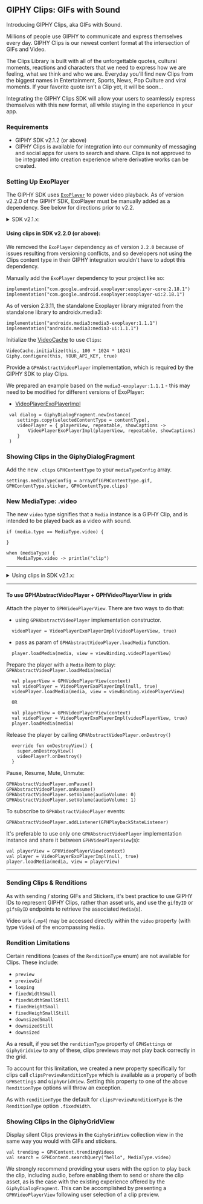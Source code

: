 ## GIPHY Clips: GIFs with Sound

Introducing GIPHY Clips, aka GIFs with Sound. 

Millions of people use GIPHY to communicate and express themselves every day.  GIPHY Clips is our newest content format at the intersection of GIFs and Video. 

The Clips Library is built with all of the unforgettable quotes, cultural moments, reactions and characters that we need to express how we are feeling, what we think and who we are. Everyday you’ll find new Clips from the biggest names in Entertainment, Sports, News, Pop Culture and viral moments. If your favorite quote isn’t a Clip yet, it will be soon...

Integrating the GIPHY Clips SDK will allow your users to seamlessly express themselves with this new format, all while staying in the experience in your app. 

### Requirements

- GIPHY SDK v2.1.2 (or above)  
- GIPHY Clips is available for integration into our community of messaging and social apps for users to search and share.  Clips is not approved to be integrated into creation experience where derivative works can be created. 

### Setting Up ExoPlayer

The GIPHY SDK uses [`ExoPlayer`](https://github.com/google/ExoPlayer) to power video playback. As of version v2.2.0 of the GIPHY SDK, ExoPlayer must be manually added as a dependency. See below for directions prior to v2.2.

<details>
  <summary>SDK v2.1.x:</summary>
The SDK has `Exoplayer` video cache setup.
It's enabled by default: the `videoCacheMaxBytes` value must be greater than 0, otherwise, the SDK will skip cache initialization and [Clips](https://github.com/Giphy/giphy-android-sdk/blob/main/clips.md) won't work.

```kotlin
Giphy.configure(
  videoCacheMaxBytes: 100 * 1024 * 1024
)
``` 
</details>


#### Using clips in SDK v2.2.0 (or above):

We removed the `ExoPlayer` dependency as of version `2.2.0` because of issues resulting from versioning conflicts, and so developers not using the Clips content type in their GIPHY integration wouldn't have to adopt this dependency.

Manually add the `ExoPlayer` dependency to your project like so:

```
implementation("com.google.android.exoplayer:exoplayer-core:2.18.1")
implementation("com.google.android.exoplayer:exoplayer-ui:2.18.1")
```

As of version 2.3.11, the standalone Exoplayer library migrated from the standalone library to androidx.media3:
```
implementation("androidx.media3:media3-exoplayer:1.1.1")
implementation("androidx.media3:media3-ui:1.1.1")
```

Initialize the [VideoCache](https://github.com/Giphy/giphy-android-sdk/blob/main/app/src/main/java/com/giphy/sdk/uidemo/VideoPlayer/VideoCache.kt) to use `Clips`:

```
VideoCache.initialize(this, 100 * 1024 * 1024)
Giphy.configure(this, YOUR_API_KEY, true)
```

Provide a `GPHAbstractVideoPlayer` implementation, which is required by the GIPHY SDK to play Clips.

We prepared an example based on the `media3-exoplayer:1.1.1` - this may need to be modified for different versions of ExoPlayer:
- [VideoPlayerExoPlayerImpl](https://github.com/Giphy/giphy-android-sdk/blob/main/app/src/main/java/com/giphy/sdk/uidemo/VideoPlayer/VideoPlayerExoPlayerImpl.kt)

```
 val dialog = GiphyDialogFragment.newInstance(
    settings.copy(selectedContentType = contentType),
    videoPlayer = { playerView, repeatable, showCaptions ->
        VideoPlayerExoPlayerImpl(playerView, repeatable, showCaptions)
    }
 )
```


### Showing Clips in the GiphyDialogFragment

Add the new  `.clips`  `GPHContentType` to your `mediaTypeConfig` array.
```
settings.mediaTypeConfig = arrayOf(GPHContentType.gif, GPHContentType.sticker, GPHContentType.clips) 
```

### New MediaType: .video

The new  `video` type signifies that a `Media` instance is a GIPHY Clip, and is intended to be played back as a video with sound.

```
if (media.type == MediaType.video) {
 
}

when (mediaType) {                
    MediaType.video -> println("clip")
```

---

<details>
  <summary>Using clips in SDK v2.1.x:</summary>


#### GPHVideoPlayer + GPHVideoPlayerView

Playing back a Clips video asset in your Android app is easy thanks to Google’s `ExoPlayer`, an application level media player for Android.

Giphy SDK already comes with `ExoPlayer` dependency and provides a wrapper around `ExoPlayer` to ease `Clips` integration:

Create `GPHVideoPlayer` instance.

Attach the player to `GPHVideoPlayerView`. There are two ways to do that:
- using `GPHVideoPlayer` constructor
- pass as param of `GPHVideoPlayer.loadMedia` function.

Prepare the player with a `Media` item to play: `GPHVideoPlayer.loadMedia(media)`

Release the player by calling `GPHVideoPlayer.onDestroy()` func when done.


Create and load a `GPHVideoPlayer + GPHVideoPlayerView` with a `GPHMedia`
```
val playerView = GPHVideoPlayerView(context)
val player = GPHVideoPlayer(playerView, true)
player.loadMedia(media)
```

Pause, Resume, Mute, Unmute: 

```
GPHVideoPlayer.onPause()  
videoView.onResume()  
GPHVideoPlayer.setVolume(audioVolume: 0) 
GPHVideoPlayer.setVolume(audioVolume: 1) 
```

To subscribe to `GPHVideoPlayer` events:
```
GPHVideoPlayer.addListener(GPHPlaybackStateListener)
```

It's preferable to use only one `GPHVideoPlayer` instance and share it between `GPHVideoPlayerView`(s):
```
val playerView = GPHVideoPlayerView(context)
val player = GPHVideoPlayer(null, true)
player.loadMedia(media, view = playerView)
```
</details>

---

#### To use GPHAbstractVideoPlayer + GPHVideoPlayerView in grids

Attach the player to `GPHVideoPlayerView`. There are two ways to do that:
- using `GPHAbstractVideoPlayer` implementation constructor.
```
  videoPlayer = VideoPlayerExoPlayerImpl(videoPlayerView, true)
 ```
- pass as param of `GPHAbstractVideoPlayer.loadMedia` function.
```
  player.loadMedia(media, view = viewBinding.videoPlayerView)
```  

Prepare the player with a `Media` item to play: `GPHAbstractVideoPlayer.loadMedia(media)`
```
  val playerView = GPHVideoPlayerView(context)  
  val videoPlayer = VideoPlayerExoPlayerImpl(null, true)
  videoPlayer.loadMedia(media, view = viewBinding.videoPlayerView)
  
  OR
  
  val playerView = GPHVideoPlayerView(context)
  val videoPlayer = VideoPlayerExoPlayerImpl(videoPlayerView, true)
  player.loadMedia(media)
```  

Release the player by calling `GPHAbstractVideoPlayer.onDestroy()`
```  
  override fun onDestroyView() {
    super.onDestroyView()
    videoPlayer?.onDestroy()
  }
```  

Pause, Resume, Mute, Unmute:

```
GPHAbstractVideoPlayer.onPause()  
GPHAbstractVideoPlayer.onResume()  
GPHAbstractVideoPlayer.setVolume(audioVolume: 0) 
GPHAbstractVideoPlayer.setVolume(audioVolume: 1) 
```

To subscribe to `GPHAbstractVideoPlayer` events:
```
GPHAbstractVideoPlayer.addListener(GPHPlaybackStateListener)
```

It's preferable to use only one `GPHAbstractVideoPlayer` implementation instance and share it between `GPHVideoPlayerView`(s):
```
val playerView = GPHVideoPlayerView(context)
val player = VideoPlayerExoPlayerImpl(null, true)
player.loadMedia(media, view = playerView)
```

---

### Sending Clips & Renditions

As with sending / storing GIFs and Stickers, it's best practice to use GIPHY IDs to represent GIPHY Clips, rather than asset urls, and use the `gifByID` or `gifsByID` endpoints to retrieve the associated `Media`(s).

Video urls (`.mp4`) may be accessed directly within the `video` property (with type `Video`) of the encompassing `Media`.


### Rendition Limitations

Certain renditions (cases of the `RenditionType` enum) are not available for Clips. These include:

- `preview`
- `previewGif`
- `looping`
- `fixedWidthSmall`
- `fixedWidthSmallStill`
- `fixedHeightSmall`
- `fixedHeighSmallStill`
- `downsizedSmall`
- `downsizedStill`
- `downsized`

As a result, if you set the `renditionType` property of `GPHSettings` or `GiphyGridView` to any of these, clips previews may not play back correctly in the grid.

To account for this limitation, we created a new property specifically for clips call `clipsPreviewRenditionType` which is available as a property of both `GPHSettings` and `GiphyGridView`. Setting this property to one of the above `RenditionType` options will throw an exception.

As with `renditionType` the default for `clipsPreviewRenditionType` is the `RenditionType` option  `.fixedWidth`.

### Showing Clips in the GiphyGridView

Display silent Clips previews in the `GiphyGridView` collection view in the same way you would with GIFs and stickers.

```
val trending = GPHContent.trendingVideos  
val search = GPHContent.searchQuery("hello", MediaType.video)
```

We strongly recommend providing your users with the option to play back the clip, including audio, before enabling them to send or share the clip asset, as is the case with the existing experience offered by the `GiphyDialogFragment`. This can be accomplished by presenting a `GPHVideoPlayerView` following user selection of a clip preview.